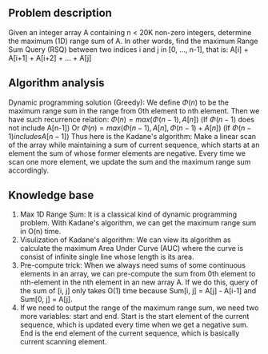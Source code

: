 ## Problem description

Given an integer array A containing n < 20K non-zero integers, determine the maximum (1D) range sum of A. In other words, find the maximum Range Sum Query (RSQ) between two indices i and j in [0, ..., n-1], that is: A[i] + A[i+1] + A[i+2] + ... + A[j]

## Algorithm analysis

Dynamic programming solution (Greedy):
We define $\Phi(n)$ to be the maximum range sum in the range from 0th element to nth element.
Then we have such recurrence relation:
$\Phi(n) = max(\Phi(n-1), A[n])$                                  (If $\Phi(n-1)$ does not include A[n-1])
Or
$\Phi(n) = max(\Phi(n-1), A[n], \Phi(n-1) + A[n])$             (If $\Phi(n-1) includes A[n-1]$)
Thus here is the Kadane's algorithm:
Make a linear scan of the array while maintaining a sum of current sequence, which starts at an element the sum of whose former elements are negative. Every time we scan one more element, we update the sum and the maximum range sum accordingly.

## Knowledge base

1. Max 1D Range Sum:
   It is a classical kind of dynamic programming problem. With Kadane's algorithm, we can get the maximum range sum in O(n) time.
2. Visulization of Kadane's algorithm:
   We can view its algorithm as calculate the maximum Area Under Curve (AUC) where the curve is consist of infinite single line whose length is its area.
3. Pre-compute trick:
   When we always need sums of some continuous elements in an array, we can pre-compute the sum from 0th element to nth-element in the nth element in an new array A.
   If we do this, query of the sum of [i, j] only takes O(1) time because Sum[i, j] = A[j] - A[i-1] and Sum[0, j] = A[j].
4. If we need to output the range of the maximum range sum, we need two more variables: start and end.
   Start is the start element of the current sequence, which is updated every time when we get a negative sum.
   End is the end element of the current sequence, which is basically current scanning element.